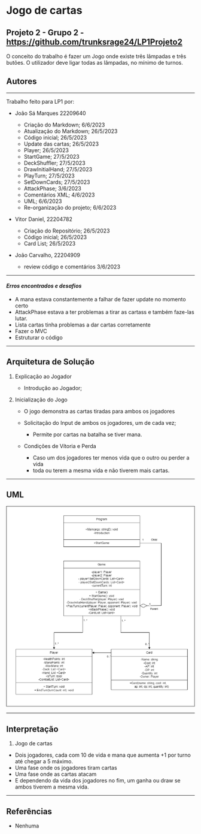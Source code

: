 # Jogo de cartas
## Projeto 2 - Grupo 2 - https://github.com/trunksrage24/LP1Projeto2

O conceito do trabalho é fazer um Jogo onde existe três lâmpadas e três butões. 
O utilizador deve ligar todas as lâmpadas, no mínimo de turnos.

## Autores
__________________________________________________________
Trabalho feito para LP1 por:
  * João Sá Marques 22209640
    * Criação do Markdown; 6/6/2023
    * Atualização do Markdown; 26/5/2023
    * Código inicial; 26/5/2023
    * Update das cartas; 26/5/2023
    * Player; 26/5/2023
    * StartGame; 27/5/2023
    * DeckShuffler; 27/5/2023
    * DrawInitialHand; 27/5/2023
    * PlayTurn; 27/5/2023
    * SetDownCards; 27/5/2023
    * AttackPhase; 3/6/2023
    * Comentários XML; 4/6/2023
    * UML; 6/6/2023
    * Re-organização do projeto; 6/6/2023
    
  * Vitor Daniel, 22204782
    * Criação do Repositório; 26/5/2023
    * Código inicial; 26/5/2023
    * Card List; 26/5/2023

* João Carvalho, 22204909
    * review código e comentários 3/6/2023


__________________________________________________________
#### *Erros encontrados e desafios*
- A mana estava constantemente a falhar de fazer update no momento certo
- AttackPhase estava a ter problemas a tirar as cartass e também faze-las 
lutar.
- Lista cartas tinha problemas a dar cartas corretamente
- Fazer o MVC
- Estruturar o código

__________________________________________________________
## Arquitetura de Solução

1. Explicação ao Jogador
	- Introdução ao Jogador;

2. Inicialização do Jogo
	* O jogo demonstra as cartas tiradas para ambos os jogadores
	
	* Solicitação do Input de ambos os jogadores, um de cada vez;
		- Permite por cartas na batalha se tiver mana.
		
	* Condições de Vítoria e Perda
		- Caso um dos jogadores ter menos vida que o outro ou perder a vida 
		- toda ou terem a mesma vida e não tiverem mais cartas.

__________________________________________________________

## UML
![UML](UML.png)


__________________________________________________________

## Interpretação
1. Jogo de cartas
  - Dois jogadores, cada com 10 de vida e mana que aumenta +1 por turno até 
chegar a 5 máximo.
  - Uma fase onde os jogadores tiram cartas
  - Uma fase onde as cartas atacam
  - E dependendo da vida dos jogadores no fim, um ganha ou draw se ambos tiverem
a mesma vida.

__________________________________________________________
## Referências

* Nenhuma
